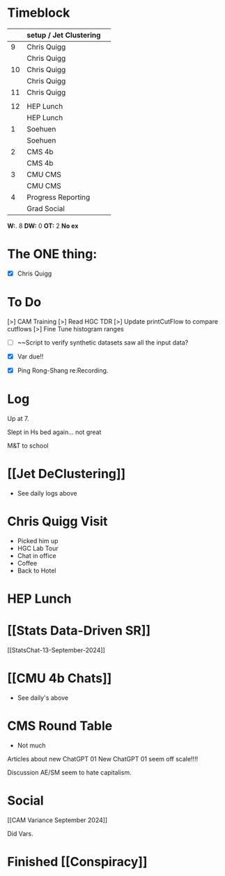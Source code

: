 # Timeblock

|     | setup / Jet Clustering |     |
| --- | ---------------------- | --- |
| 9   | Chris Quigg            |     |
|     | Chris Quigg            |     |
| 10  | Chris Quigg            |     |
|     | Chris Quigg            |     |
| 11  | Chris Quigg            |     |
|     |                        |     |
| 12  | HEP Lunch              |     |
|     | HEP Lunch              |     |
| 1   | Soehuen                |     |
|     | Soehuen                |     |
| 2   | CMS 4b                 |     |
|     | CMS 4b                 |     |
| 3   | CMU CMS                |     |
|     | CMU CMS                |     |
| 4   | Progress Reporting     |     |
|     | Grad Social            |     |

**W:**. 8 
**DW:** 0 
**OT:** 2 
**No ex**

# The ONE thing: 
- [x] Chris Quigg


# To Do
[>] CAM Training
[>] Read HGC TDR
[>] Update printCutFlow to compare cutflows
[>] Fine Tune histogram ranges
- [ ] ~~Script to verify synthetic datasets saw all the input data?
- [x] Var due!!
- [x] Ping Rong-Shang re:Recording. 


# Log

Up at 7. 

Slept in Hs bed again... not great

M&T to school

# [[Jet DeClustering]]
- See daily logs above

# Chris Quigg Visit
- Picked him up
- HGC Lab Tour
- Chat in office
- Coffee
- Back to Hotel

# HEP Lunch

# [[Stats Data-Driven SR]]
[[StatsChat-13-September-2024]]

# [[CMU 4b Chats]]
- See daily's above

# CMS Round Table
- Not much

Articles about new ChatGPT 01
New ChatGPT 01 seem off scale!!!!

Discussion AE/SM seem to hate capitalism.  

# Social


[[CAM Variance September 2024]]


Did Vars. 

# Finished [[Conspiracy]]



